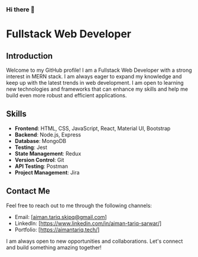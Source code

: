 ### Hi there 👋

# Fullstack Web Developer

## Introduction
Welcome to my GitHub profile! I am a Fullstack Web Developer with a strong interest in MERN stack. I am always eager to expand my knowledge and keep up with the latest trends in web development. I am open to learning new technologies and frameworks that can enhance my skills and help me build even more robust and efficient applications.

## Skills
- **Frontend**: HTML, CSS, JavaScript, React, Material UI, Bootstrap
- **Backend**: Node.js, Express
- **Database**: MongoDB
- **Testing**: Jest
- **State Management**: Redux
- **Version Control**: Git
- **API Testing**: Postman
- **Project Management**: Jira

## Contact Me
Feel free to reach out to me through the following channels:
- Email: [aiman.tariq.skipq@gmail.com]
- LinkedIn: [https://www.linkedin.com/in/aiman-tariq-sarwar/]
- Portfolio: [https://aimantariq.tech/]

I am always open to new opportunities and collaborations. Let's connect and build something amazing together!

